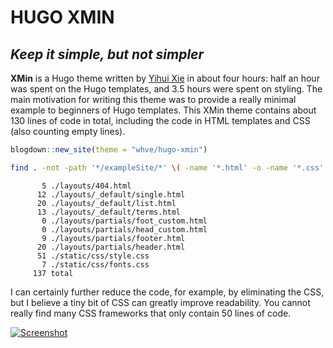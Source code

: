 # HUGO XMIN

## _Keep it simple, but not simpler_

**XMin** is a Hugo theme written by [Yihui Xie](https://yihui.org) in about four hours: half an hour was spent on the Hugo templates, and 3.5 hours were spent on styling. The main motivation for writing this theme was to provide a really minimal example to beginners of Hugo templates. This XMin theme contains about 130 lines of code in total, including the code in HTML templates and CSS (also counting empty lines).
``` r
blogdown::new_site(theme = "whve/hugo-xmin") 
```

```bash
find . -not -path '*/exampleSite/*' \( -name '*.html' -o -name '*.css' \) | xargs wc -l
```

```
       5 ./layouts/404.html
      12 ./layouts/_default/single.html
      20 ./layouts/_default/list.html
      13 ./layouts/_default/terms.html
       0 ./layouts/partials/foot_custom.html
       0 ./layouts/partials/head_custom.html
       9 ./layouts/partials/footer.html
      20 ./layouts/partials/header.html
      51 ./static/css/style.css
       7 ./static/css/fonts.css
     137 total
```

I can certainly further reduce the code, for example, by eliminating the CSS, but I believe a tiny bit of CSS can greatly improve readability. You cannot really find many CSS frameworks that only contain 50 lines of code.

[![Screenshot](https://github.com/yihui/hugo-xmin/raw/master/images/screenshot.png)](https://xmin.yihui.org)
